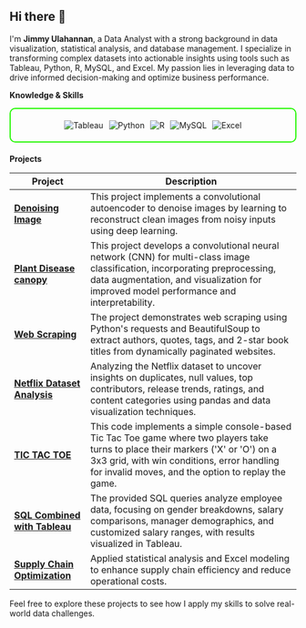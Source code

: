 ## Hi there 👋


I'm **Jimmy Ulahannan**, a Data Analyst with a strong background in data visualization, statistical analysis, and database management. I specialize in transforming complex datasets into actionable insights using tools such as Tableau, Python, R, MySQL, and Excel. My passion lies in leveraging data to drive informed decision-making and optimize business performance.

**Knowledge & Skills**

<div style="border: 2px solid #22F700; border-radius: 10px; padding: 20px; margin-bottom: 20px;">
  <div align="left" style="display: flex; flex-wrap: wrap; justify-content: center; gap: 10px;">
    <img src="https://img.shields.io/badge/Tableau-E97627?style=for-the-badge&logo=tableau&logoColor=white" alt="Tableau" />
    <img src="https://img.shields.io/badge/Python-3776AB?style=for-the-badge&logo=python&logoColor=white" alt="Python" />
    <img src="https://img.shields.io/badge/R-276DC3?style=for-the-badge&logo=r&logoColor=white" alt="R" />
    <img src="https://img.shields.io/badge/MySQL-4479A1?style=for-the-badge&logo=mysql&logoColor=white" alt="MySQL" />
    <img src="https://img.shields.io/badge/Excel-217346?style=for-the-badge&logo=microsoft-excel&logoColor=white" alt="Excel" />
  </div>
</div>

**Projects**

| **Project** | **Description** |
|-------------|-----------------|
| **[Denoising Image](https://github.com/JIMMYULAHANNAN/Denoising-Image/blob/main/CNN%20Model%20Image%20denoising%20.ipynb)** | This project implements a convolutional autoencoder to denoise images by learning to reconstruct clean images from noisy inputs using deep learning. |
| **[Plant Disease canopy](https://github.com/JIMMYULAHANNAN/plant_canopy/blob/main/README.md)** | This project develops a convolutional neural network (CNN) for multi-class image classification, incorporating preprocessing, data augmentation, and visualization for improved model performance and interpretability. |
| **[Web Scraping](https://github.com/JIMMYULAHANNAN/Web_Scraping/blob/main/README.md)** | The project demonstrates web scraping using Python's requests and BeautifulSoup to extract authors, quotes, tags, and 2-star book titles from dynamically paginated websites. |
| **[Netflix Dataset Analysis](https://github.com/JIMMYULAHANNAN/Netflix_dataset_Analysis/blob/main/README.md)** | Analyzing the Netflix dataset to uncover insights on duplicates, null values, top contributors, release trends, ratings, and content categories using pandas and data visualization techniques. |
| **[TIC TAC TOE](https://github.com/JIMMYULAHANNAN/TIC_TAC_TOE/blob/main/README.md)** |This code implements a simple console-based Tic Tac Toe game where two players take turns to place their markers ('X' or 'O') on a 3x3 grid, with win conditions, error handling for invalid moves, and the option to replay the game. |
| **[SQL Combined with Tableau](https://github.com/JIMMYULAHANNAN/SQL_combined_with_Tableau/blob/main/README.md)** | The provided SQL queries analyze employee data, focusing on gender breakdowns, salary comparisons, manager demographics, and customized salary ranges, with results visualized in Tableau. |
| **[Supply Chain Optimization](https://github.com/)** | Applied statistical analysis and Excel modeling to enhance supply chain efficiency and reduce operational costs. |

Feel free to explore these projects to see how I apply my skills to solve real-world data challenges. 
